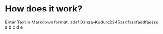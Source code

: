 # How does it work?

Enter Text in Markdown format.
adsf
Danza-Kuduro2345asdfasdfasdfassss a b  c d e
 
